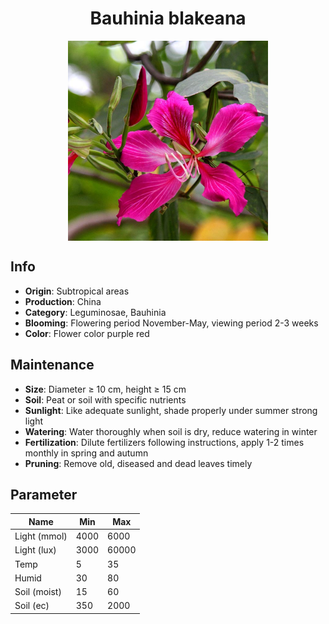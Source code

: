 <h1 align='center'>Bauhinia blakeana</h1>
<p align="center">
    <img 
        align='center'
        width='320'
        src="../images/bauhinia blakeana.png" 
        alt='Bauhinia blakeana' />
</p>

## Info

 - **Origin**: Subtropical areas
 - **Production**: China
 - **Category**: Leguminosae, Bauhinia
 - **Blooming**: Flowering period November-May, viewing period 2-3 weeks
 - **Color**: Flower color purple red

## Maintenance

 - **Size**: Diameter ≥ 10 cm, height ≥ 15 cm
 - **Soil**: Peat or soil with specific nutrients
 - **Sunlight**: Like adequate sunlight, shade properly under summer strong light
 - **Watering**: Water thoroughly when soil is dry, reduce watering in winter
 - **Fertilization**: Dilute fertilizers following instructions, apply 1-2 times monthly in spring and autumn
 - **Pruning**: Remove old, diseased and dead leaves timely

## Parameter

| Name         | Min  | Max   |
|--------------|------|-------|
| Light (mmol) | 4000 | 6000  |
| Light (lux)  | 3000 | 60000 |
| Temp         | 5    | 35    |
| Humid        | 30   | 80    |
| Soil (moist) | 15   | 60    |
| Soil (ec)    | 350  | 2000  |